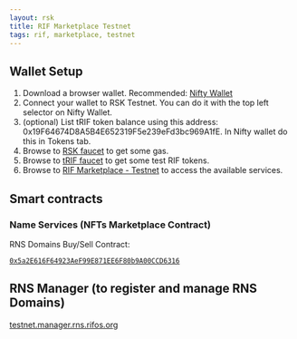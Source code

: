```yaml
---
layout: rsk
title: RIF Marketplace Testnet
tags: rif, marketplace, testnet
---
```


## Wallet Setup

1. Download a browser wallet. Recommended: [Nifty Wallet](https://chrome.google.com/webstore/detail/nifty-wallet/jbdaocneiiinmjbjlgalhcelgbejmnid)
2. Connect your wallet to RSK Testnet. You can do it with the top left selector on Nifty Wallet.
3. (optional) List tRIF token balance using this address: 0x19F64674D8A5B4E652319F5e239eFd3bc969A1fE. In Nifty wallet do this in Tokens tab.
4. Browse to [RSK faucet](https://faucet.testnet.rsk.co) to get some gas.
5. Browse to [tRIF faucet](https://faucet.rifos.org) to get some test RIF tokens.
6. Browse to [RIF Marketplace - Testnet](https://marketplace.testnet.rifos.org) to access the available services.


## Smart contracts

### Name Services (NFTs Marketplace Contract)

RNS Domains Buy/Sell Contract:

[`0x5a2E616F64923AeF99E871EE6F80b9A00CCD6316`](https://explorer.testnet.rsk.co/address/0x5a2E616F64923AeF99E871EE6F80b9A00CCD6316)

## RNS Manager (to register and manage RNS Domains)

[testnet.manager.rns.rifos.org](https://testnet.manager.rns.rifos.org/)
